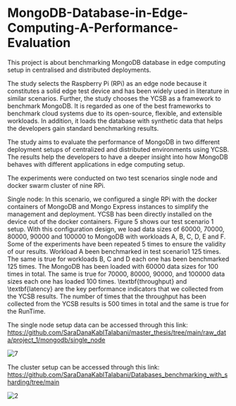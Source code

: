 # MongoDB-Database-in-Edge-Computing-A-Performance-Evaluation
  This project is about benchmarking MongoDB database in edge computing setup in centralised and distributed deployments.

  The study selects the Raspberry Pi (RPi) as an edge node because it constitutes a solid edge test device and has been widely used in literature in similar scenarios. Further, the study chooses the YCSB as a framework to benchmark MongoDB. It is regarded as one of the best frameworks to benchmark cloud systems due to its open-source, flexible, and extensible workloads. In addition, it loads the database with synthetic data that helps the developers gain standard benchmarking results.

The study aims to evaluate the performance of MongoDB in two different deployment setups of centralized and distributed environments using YCSB. The results help the developers to have a deeper insight into how MongoDB behaves with different applications in edge computing setup.

The experiments were conducted on two test scenarios single node and docker swarm cluster of nine RPi. 

Single node: In this scenario, we configured a single RPi with the docker containers of MongoDB and Mongo Express instances to simplify the management and deployment. YCSB has been directly installed on the device out of the docker containers. Figure 5 shows our test scenario 1 setup. 
With this configuration design, we load data sizes of 60000, 70000, 80000, 90000 and 100000 to MongoDB with workloads A, B, C, D, E and F. Some of the experiments have been repeated 5 times to ensure the validity of our results. Workload A been benchmarked in test scenario1 125 times. The same is true for workloads B, C and D each one has been benchmarked 125 times. The MongoDB has been loaded with 60000 data sizes for 100 times in total. The same is true for 70000, 80000, 90000, and 100000 data sizes each one has loaded 100 times. \textbf{throughput} and \textbf{latency} are the key performance indicators that we collected from the YCSB results. The number of times that the throughput has been collected from the YCSB results is 500 times in total and the same is true for the RunTime.

  The single node setup data can be accessed through this link: https://github.com/SaraDanaKablTalabani/master_thesis/tree/main/raw_data/project_1/mongodb/single_node

  ![7](https://github.com/user-attachments/assets/99b6b1de-b7fb-4c59-9c76-c1aa39acbb10)



The cluster setup can be accessed through this link: https://github.com/SaraDanaKablTalabani/Databases_benchmarking_with_sharding/tree/main

  
![2](https://github.com/user-attachments/assets/aded9ec9-43d3-4df0-bc1f-613a4ac6d921)
